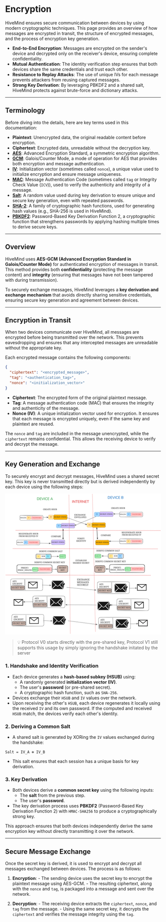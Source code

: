# Encryption

HiveMind ensures secure communication between devices by using modern cryptographic techniques. This page provides an overview of how messages are encrypted in transit, the structure of encrypted messages, and the process of encryption key generation.

- **End-to-End Encryption**: Messages are encrypted on the sender's device and decrypted only on the receiver's device, ensuring complete confidentiality.
- **Mutual Authentication**: The identity verification step ensures that both devices share the same credentials and trust each other.
- **Resistance to Replay Attacks**: The use of unique IVs for each message prevents attackers from reusing captured messages.
- **Strong Key Derivation**: By leveraging PBKDF2 and a shared salt, HiveMind protects against brute-force and dictionary attacks.

---

## Terminology

Before diving into the details, here are key terms used in this documentation:

- **Plaintext**: Unencrypted data, the original readable content before encryption.
- **Ciphertext**: Encrypted data, unreadable without the decryption key.
- **[AES](https://en.wikipedia.org/wiki/Advanced_Encryption_Standard)**: Advanced Encryption Standard, a symmetric encryption algorithm.
- **[GCM](https://en.wikipedia.org/wiki/Galois/Counter_Mode)**: Galois/Counter Mode, a mode of operation for AES that provides both encryption and message authentication.
- **[IV](https://en.wikipedia.org/wiki/Initialization_vector)**: Initialization vector (sometimes called `nonce`), a unique value used to initialize encryption and ensure message uniqueness.
- **[MAC](https://en.wikipedia.org/wiki/Message_authentication_code)**: Message Authentication Code (sometimes called `tag` or Integrity Check Value (`ICV`)), used to verify the authenticity and integrity of a message.
- **[Salt](https://en.wikipedia.org/wiki/Salt_(cryptography))**: A random value used during key derivation to ensure unique and secure key generation, even with repeated passwords.
- **[SHA-2](https://en.wikipedia.org/wiki/SHA-2)**: A family of cryptographic hash functions, used for generating hash values (e.g., SHA-256 is used in HiveMind).
- **[PBKDF2](https://en.wikipedia.org/wiki/PBKDF2)**: Password-Based Key Derivation Function 2, a cryptographic function that strengthens passwords by applying hashing multiple times to derive secure keys.

---

## Overview

HiveMind uses **AES-GCM (Advanced Encryption Standard in Galois/Counter Mode)** for authenticated encryption of messages in transit. This method provides both **confidentiality** (protecting the message content) and **integrity** (ensuring that messages have not been tampered with during transmission).

To securely exchange messages, HiveMind leverages a **key derivation and exchange mechanism** that avoids directly sharing sensitive credentials, ensuring secure key generation and agreement between devices.

---

## Encryption in Transit

When two devices communicate over HiveMind, all messages are encrypted before being transmitted over the network. This prevents eavesdropping and ensures that any intercepted messages are unreadable without the appropriate key.

Each encrypted message contains the following components:
```json
{
  "ciphertext": "<encrypted_message>",
  "tag": "<authentication_tag>",
  "nonce": "<initialization_vector>"
}
```

- **Ciphertext**: The encrypted form of the original plaintext message.
- **Tag**: A message authentication code (MAC) that ensures the integrity and authenticity of the message.
- **Nonce (IV)**: A unique initialization vector used for encryption. It ensures that each message is encrypted uniquely, even if the same key and plaintext are reused.

The `nonce` and `tag` are included in the message unencrypted, while the `ciphertext` remains confidential. This allows the receiving device to verify and decrypt the message.

---

## Key Generation and Exchange

To securely encrypt and decrypt messages, HiveMind uses a shared secret key. This key is never transmitted directly but is derived independently by each device using the following steps:

![HANDSHAKE.png](HANDSHAKE_V1.png)

> 💡 Protocol V0 starts directly with the pre-shared key, Protocol V1 still supports this usage by simply ignoring the handshake initated by the server

### 1. **Handshake and Identity Verification**
   - Each device generates a **hash-based subkey (HSUB)** using:
     - A randomly generated **initialization vector (IV)**.
     - The user's **password** (or pre-shared secret).
     - A cryptographic hash function, such as `SHA-256`.
   - Devices exchange their `HSUB` and `IV` values over the network.
   - Upon receiving the other's `HSUB`, each device regenerates it locally using the received `IV` and its own password. If the computed and received `HSUB` match, the devices verify each other's identity.

### 2. **Deriving a Common Salt**
- A shared salt is generated by XORing the `IV` values exchanged during the handshake:
```text
Salt = IV_A ⊕ IV_B
```
- This salt ensures that each session has a unique basis for key derivation.

### 3. **Key Derivation**
   - Both devices derive a **common secret key** using the following inputs:
     - The **salt** from the previous step.
     - The user's **password**.
   - The key derivation process uses **PBKDF2** (Password-Based Key Derivation Function 2) with `HMAC-SHA256` to produce a cryptographically strong key.

This approach ensures that both devices independently derive the same encryption key without directly transmitting it over the network.

---

## Secure Message Exchange

Once the secret key is derived, it is used to encrypt and decrypt all messages exchanged between devices. The process is as follows:

1. **Encryption**:
        - The sending device uses the secret key to encrypt the plaintext message using AES-GCM.
        - The resulting ciphertext, along with the `nonce` and `tag`, is packaged into a message and sent over the network.

2. **Decryption**:
        - The receiving device extracts the `ciphertext`, `nonce`, and `tag` from the message.
        - Using the same secret key, it decrypts the `ciphertext` and verifies the message integrity using the `tag`.
